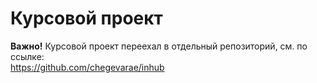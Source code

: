 # Курсовой проект

**Важно!** Курсовой проект переехал в отдельный репозиторий, см. по ссылке:  
https://github.com/chegevarae/inhub  